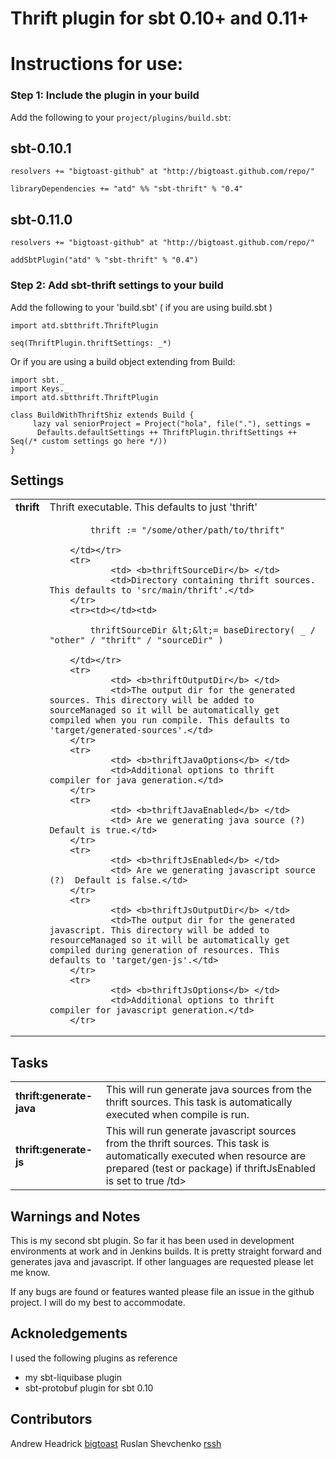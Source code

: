 Thrift plugin for sbt 0.10+ and 0.11+
====================================

# Instructions for use:
### Step 1: Include the plugin in your build

Add the following to your `project/plugins/build.sbt`:

## sbt-0.10.1

    resolvers += "bigtoast-github" at "http://bigtoast.github.com/repo/"

    libraryDependencies += "atd" %% "sbt-thrift" % "0.4"

## sbt-0.11.0

    resolvers += "bigtoast-github" at "http://bigtoast.github.com/repo/"

    addSbtPlugin("atd" % "sbt-thrift" % "0.4")

### Step 2: Add sbt-thrift settings to your build

Add the following to your 'build.sbt' ( if you are using build.sbt )


    import atd.sbtthrift.ThriftPlugin

    seq(ThriftPlugin.thriftSettings: _*)

Or if you are using a build object extending from Build:

    import sbt._
    import Keys._
    import atd.sbtthrift.ThriftPlugin

    class BuildWithThriftShiz extends Build {
         lazy val seniorProject = Project("hola", file("."), settings = 
          Defaults.defaultSettings ++ ThriftPlugin.thriftSettings ++ Seq(/* custom settings go here */))
    }


## Settings

<table>
        <tr>
                <td> <b>thrift</b> </td>
                <td>Thrift executable. This defaults to just 'thrift'</td>
        </tr>
        <tr><td></td><td>

            thrift := "/some/other/path/to/thrift"

        </td></tr>
        <tr>
                <td> <b>thriftSourceDir</b> </td>
                <td>Directory containing thrift sources. This defaults to 'src/main/thrift'.</td>
        </tr>
        <tr><td></td><td>

            thriftSourceDir &lt;&lt;= baseDirectory( _ / "other" / "thrift" / "sourceDir" )

        </td></tr>
        <tr>
                <td> <b>thriftOutputDir</b> </td>
                <td>The output dir for the generated sources. This directory will be added to sourceManaged so it will be automatically get compiled when you run compile. This defaults to 'target/generated-sources'.</td>
        </tr>
        <tr>
                <td> <b>thriftJavaOptions</b> </td>
                <td>Additional options to thrift compiler for java generation.</td>
        </tr>
        <tr>
                <td> <b>thriftJavaEnabled</b> </td>
                <td> Are we generating java source (?)  Default is true.</td>
        </tr>
        <tr>
                <td> <b>thriftJsEnabled</b> </td>
                <td> Are we generating javascript source (?)  Default is false.</td>
        </tr>
        <tr>
                <td> <b>thriftJsOutputDir</b> </td>
                <td>The output dir for the generated javascript. This directory will be added to resourceManaged so it will be automatically get compiled during generation of resources. This defaults to 'target/gen-js'.</td>
        </tr>
        <tr>
                <td> <b>thriftJsOptions</b> </td>
                <td>Additional options to thrift compiler for javascript generation.</td>
        </tr>

</table>

## Tasks

<table>
        <tr>
                <td> <b>thrift:generate-java</b> </td>
                <td>This will run generate java sources from the thrift sources. This task is automatically executed when compile is run.</td>
        </tr>
        <tr>
                <td> <b>thrift:generate-js</b> </td>
                <td>This will run generate javascript sources from the thrift sources. This task is automatically executed when resource are prepared (test or package) if thriftJsEnabled is set to true /td>
        </tr>

</table>


Warnings and Notes
------------------
This is my second sbt plugin. So far it has been used in development environments at work and in Jenkins builds. It is pretty straight forward and generates java and javascript. If other languages are requested please let me know.

If any bugs are found or features wanted please file an issue in the github project. I will do my best to accommodate.


Acknoledgements
---------------
I used the following plugins as reference

 * my sbt-liquibase plugin
 * sbt-protobuf plugin for sbt 0.10


Contributors
------------
Andrew Headrick [bigtoast]("http://github.com/bigtoast")
Ruslan Shevchenko [rssh]("http://github.com/rssh")
